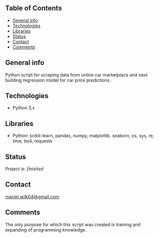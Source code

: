 ## Table of Contents
* [General info](#general-info)
* [Technologies](#technologies)
* [Libraries](#libraries)
* [Status](#status)
* [Contact](#contact)
* [Comments](#comments)

## General info

Python script for scraping data from online car marketplace and next building regression model for car price predictions.

## Technologies
* Python 3.x

## Libraries
* Python: scikit-learn, pandas, numpy, matplotlib, seaborn, os, sys, re, time, bs4, requests

## Status
Project is: _finished_

## Contact
maciej.wilk04@gmail.com

## Comments
The only purpose for which this script was created is training and expanding of programming knowledge.
